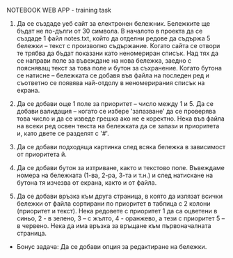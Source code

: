NOTEBOOK WEB APP - training task

1. Да се създаде уеб сайт за електронен бележник. Бележките ще
бъдат не по-дълги от 30 символа. В началото в проекта да се
създаде 1 файл notes.txt, който да отделни редове да съдържа 5
бележки – текст с произволно съдържание. Когато сайта се
отвори те трябва да бъдат показани като неномериран списък.
Над тях да се направи поле за въвеждане на нова бележка,
заедно с поясняващ текст за това поле и бутон за съхранение.
Когато бутона се натисне – бележката се добавя във файла на
последен ред и съответно се появява най-отдолу в
неномерирания списък на екрана.

2. Да се добави още 1 поле за приоритет – число между 1 и 5. Да се
добави валидация – когато се избере 'запазване' да се
проверява това число и да се изведе грешка ако не е коректно.
Нека във файла на всеки ред освен текста на бележката да се
запази и приоритета и, като двете се разделят с '#'.

3. Да се добави подходяща картинка след всяка бележка в
зависимост от приоритета й.

4. Да се добави бутон за изтриване, както и текстово поле.
Въвеждаме номера на бележката (1-ва, 2-ра, 3-та и т.н.) и след
натискане на бутона тя изчезва от екрана, както и от файла.

5. Да се добави връзка към друга страница, в която да излязат
всички бележки от файла сортирани по приоритет в таблица с 2
колони (приоритет и текст). Нека редовете с приоритет 1 да са оцветени 
в синьо, 2 - в зелено, 3 – с жълто, 4 - оранжево, а тези
с приоритет 5 – в червено. Нека да има връзка за връщане към
първоначалната страница.

* Бонус задача: Да се добави опция за редактиране на бележки.
